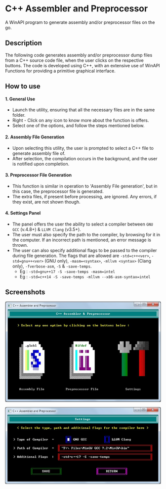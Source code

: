 # C++ Assembler and Preprocessor
A WinAPI program to generate assembly and/or preprocessor files on the go.

## Description 
The following code generates assembly and/or preprocessor dump files from a C++ source code file, when the user clicks on the respective buttons. The code is developed using C++, with an extensive use of WinAPI Functions for providing a primitive graphical interface.

## How to use
#### 1. General Use
   - Launch the utility, ensuring that all the necessary files are in the same folder.
   - Right - Click on any icon to know more about the function is offers.
   - Select one of the options, and follow the steps mentioned below.
#### 2. Assembly File Generation
   - Upon selecting this utility, the user is prompted to select a C++ file to generate assembly file of.
   - After selection, the compilation occurs in the background, and the user is notified upon completion.
#### 3. Preprocessor File Generation
   - This function is similar in operation to 'Assembly File generation', but in this case, the preprocessor file is generated.
   - The extra files, if present before processing, are ignored. Any errors, if they exist, are not shown though.
#### 4. Settings Panel
   - The panel offers the user the ability to select a compiler between `GNU GCC` (v.4.8+) & `LLVM Clang` (v3.5+).
   - The user must also specify the path to the compiler, by browsing for it in the computer. If an incorrect path is 
     mentioned, an error message is thrown.
   - The user can also specify additional flags to be passed to the compiler during file generation. The flags that are allowed 
     are `-std=c++<ver>`, `-std=gnu++<ver>` (GNU only), `-masm=<syntax>`, `-mllvm <syntax>` (Clang only), `-fverbose-asm`, `-S` & `-save-temps`. 
     - Eg : ``` -std=gnu++17 -S -save-temps -masm=intel ```
     - Eg : ``` -std=c++14 -S -save-temps -mllvm --x86-asm-syntax=intel ```

## Screenshots

![Main Page](https://raw.githubusercontent.com/kinshuk-h/Cpp-Assembler-and-Preprocessor/master/Main%20Page.jpg)

![Settings Panel](https://raw.githubusercontent.com/kinshuk-h/Cpp-Assembler-and-Preprocessor/master/Settings.jpg)
